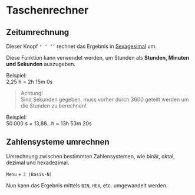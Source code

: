# Taschenrechner

## Zeitumrechnung

Dieser Knopf `° ‘ ‘‘` rechnet das Ergebnis in [Sexagesimal](https://de.wikipedia.org/wiki/Sexagesimalsystem) um.

Diese Funktion kann verwendet werden, um Stunden als **Stunden, Minuten und Sekunden** auszugeben.

Beispiel:  
2,25 h = 2h 15m 0s

> Achtung!  
> Sind Sekunden gegeben, muss vorher durch 3600 geteilt werden um die Stunden zu berechnen!  

Beispiel:  
50.000 s = 13,88...h = 13h 53m 20s

## Zahlensysteme umrechnen

Umrechnung zwischen bestimmten Zahlensystemen, wie binär, oktal, dezimal und hexadezimal.

`Menu` + `3 (Basis-N)`

Nun kann das Ergebnis mittels `BIN`, `HEX`, etc. umgewandelt werden.

